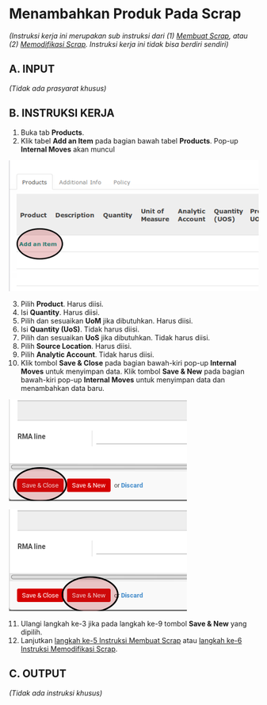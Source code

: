 # Menambahkan Produk Pada Scrap

*(Instruksi kerja ini merupakan sub instruksi dari (1) [Membuat Scrap](./membuat.md), atau (2) [Memodifikasi Scrap](./modifikasi.md). Instruksi kerja ini tidak bisa berdiri sendiri)*

## A. INPUT

*(Tidak ada prasyarat khusus)*

## B. INSTRUKSI KERJA

1. Buka tab **Products**.
2. Klik tabel **Add an Item** pada bagian bawah tabel **Products**. Pop-up **Internal Moves** akan muncul

![](../../img/scrap/tombol-add-item-produk.png)

3. Pilih **Product**. Harus diisi.
4. Isi **Quantity**. Harus diisi.
5. Pilih dan sesuaikan **UoM** jika dibutuhkan. Harus diisi.
6. Isi **Quantity (UoS)**. Tidak harus diisi.
7. Pilih dan sesuaikan **UoS** jika dibutuhkan. Tidak harus diisi.
8. Pilih **Source Location**. Harus diisi.
9. Pilih **Analytic Account**. Tidak harus diisi.
10. Klik tombol **Save & Close** pada bagian bawah-kiri pop-up **Internal Moves** untuk menyimpan data. Klik tombol **Save & New** pada bagian bawah-kiri pop-up **Internal Moves** untuk menyimpan data dan menambahkan data baru.

![](../../img/scrap/tombol-save-close-produk.png)

![](../../img/scrap/tombol-save-new-produk.png)

11. Ulangi langkah ke-3 jika pada langkah ke-9 tombol **Save & New** yang dipilih.
12. Lanjutkan [langkah ke-5 Instruksi Membuat Scrap](./membuat.md#l5) atau [langkah ke-6 Instruksi Memodifikasi Scrap](./modifikasi.md#l6).

## C. OUTPUT

*(Tidak ada instruksi khusus)*
